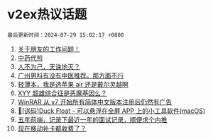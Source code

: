 # v2ex热议话题

`最后更新时间：2024-07-29 15:02:17 +0800`

1. [关于朋友的工作问题！](https://www.v2ex.com/t/1060755)
1. [中药代煎](https://www.v2ex.com/t/1060787)
1. [人不为己，天诛地灭？](https://www.v2ex.com/t/1060653)
1. [广州男科有没有中医推荐。那方面不行](https://www.v2ex.com/t/1060692)
1. [轻薄本，我是选苹果 air 还是戴尔灵越啊](https://www.v2ex.com/t/1060709)
1. [XYY 超雄综合征是恶魔基因么？](https://www.v2ex.com/t/1060803)
1. [WinRAR 从 v7 开始所有简体中文版本注册后仍然有广告](https://www.v2ex.com/t/1060747)
1. [🎁[送码]Duck Float - 可以悬浮在全屏 APP 上的小工具软件(macOS)](https://www.v2ex.com/t/1060783)
1. [五年前端，记录下最近一年的面试记录，顺便求个内推](https://www.v2ex.com/t/1060838)
1. [现在移动补卡都收费了？](https://www.v2ex.com/t/1060752)

